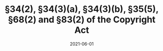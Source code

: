 ---
title: §34(2), §34(3)(a), §34(3)(b), §35(5), §68(2) and §83(2) of the Copyright Act
date: 2021-06-01
draft: false
weight: 50
exceptions:
- info53a
jurisdictions:
- HR
score: 2
description: Hungary has one exception covering the reproduction, distribution and communication to the public of works to pupils and students through a secure electronic environment for purposes of illustration for education and exams (§35(5)); one exception covering the use of a work in another work for purposes of illustration for school education and scientific research (§34(2)); one exception covering the reproduction and distribution of the recipient work, if this work is published as a textbook or reference book (§34(3)(a)); one exception covering the use of the recipient work in digital form at the place of education and its communication to the public through a secured electronic environment for the purpose of school education (§34(3)(b)); and one exception covering the use of visual works in the course of scientific dissemination of knowledge (§68(2)). In addition, there is a provision that states that no permission is required from holders of neighbouring rights in cases where the use of copyrighted work is permitted (§83(2). None of the exceptions is subject to compensation.
beneficiaries:
- anyone (exception for use in another work, exception for using recipient work as a textbook or refernce book, exception for using recipient work in digital form, and exception for the use of visual works)
- anyone in public, vocational and higher education (exception for reproduction, distribution and communication to the public)
purposes: 
- illustration for school education and scientific research, with no commercial purposes (exception for use in another work)
- school educational purpose (exception for using the recipient work as a textbook or reference book)
- school education, with no commercial purposes (exception for using recipient work in digital form)
- illustration for education or exams (exception for reproduction, distribution and communication to the public)
- scientific dissemination of knowledge (exception for the use of visual works)
usage:
- use in another work (exception for use in another work)
- reproduction and distribution (exception for using the recipient work as a textbook or reference book)
- use of recipient work in digital form or for communication to the public (exception for using recipient work in digital form)
- reproduction, distribution and communication to the public (exception for reproduction, distribution and communication to the public)
- any use (exception for the use of visual works)
subjectmatter:
- published literary or musical work, film, pictures of works of fine art, architecture, applied art and industrial design, photographic works, performances, phonograms, broadcasts, film fixations, press publications (exception for use in another work)
- any work, performances, phonograms, broadcasts, film fixations, press publications ((exception for using the recipient work as a textbook or reference book and exception for using recipient work in digital form)
- work published as a book, newspaper and periodical articles, performances, phonograms, broadcasts, film fixations, press publications (exception for reproduction, distribution and communication to the public)
- image of works of fine art, architecture, applied art, industrial works of design which constitute an artistic creation and photographic works (exception for the use of visual works)
compensation:
- do not require payment of compensation
attribution: 
otherConditions: 
- "quantity limitations: 
- parts (of a literary, musical or film work); to the extent justified by the purpose (exception to use in another work); 
- parts (of a book); in a number necessary for that purpose (exception for reproduction, distribution and communication to the public)"
- "technological limitations: communication to the public via a secured electronic environment (exception for using recipient work and exception for reproduction, distribution and communication to the public)"
remarks: There's an exception allowing the use in another work (to an extent exceeding quotation) of parts of a published literary or musical work or of a film, or small entire works of such nature as well as pictures of works of fine art, architecture, applied art and industrial design creations, and photographic works, for the purposes of illustration for school education and scientific research, to the extent justified by the purpose, on the condition that the recipient work is not used for commercial purposes. <br />There's an exception allowing the reproduction and distribution of the recipient work, if the recipient work, pursuant to the relevant laws, is published as a textbook or reference book and the school educational purpose is indicated on its front page. <br />There's also an exception allowing the use of the recipient work in digital form on its premises, by electronic means, or for transmission to the public via a secure electronic environment, for the purpose of school education, provided that such uses are not made on a commercial basis. The use foreseen in this exception does not apply to sheet music, and there's a cross-border provision stating that the uses made under this exeption shall be deemed to occur solely in the Member State where the educational establishment is established. <br />There's an exception allowing the reproduction, distribution and communication to the pupils and students concerned, through the secure electronic environment of the educational establishment, of parts of a work published as a book, as well as newspaper and periodical articles, for the purposes of illustration for school education or exams in public, vocational and higher education in a number necessary for that purpose. <br />There's an exception allowing the use of the image of works of fine art, architecture, applied art, industrial works of design which constitute an artistic creation and photographic works in the course of scientific dissemination of knowledge. <br />A secure electronic environment is defined as a technical solution that prevents a work made available for retrieval from being carried out outside the scope of education and training. <br />There's a provision stating that, in the cases where the law allows the use of a copyrighted work without the authorization of the author, no authorization is required from the holders of neighbouring rights.
link: https://njt.hu/jogszabaly/1999-76-00-00
---